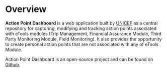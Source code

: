 # Overview

**Action Point Dashboard** is a web application built by [UNICEF](https://www.unicef.org/) as a central repository for capturing, modifying and tracking action points associated with eTools modules \(Trip Management, Financial Assurance Module, Third Party Monitoring Module, Field Monitoring\). It also provides the opportunity to create personal action points that are not associated with any of eTools Module.

Action Point Dashboard is an open-source project and can be found on [Github](https://github.com/unicef/etools-action-points).  


